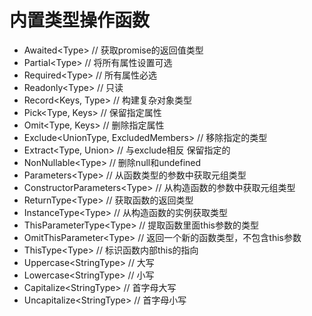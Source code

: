 # 内置类型操作函数
- Awaited\<Type\> // 获取promise的返回值类型
- Partial\<Type\> // 将所有属性设置可选
- Required\<Type\> // 所有属性必选
- Readonly\<Type\> // 只读
- Record\<Keys, Type\> // 构建复杂对象类型
- Pick\<Type, Keys\> // 保留指定属性
- Omit\<Type, Keys\> // 删除指定属性
- Exclude\<UnionType, ExcludedMembers\> // 移除指定的类型
- Extract\<Type, Union\> // 与exclude相反 保留指定的
- NonNullable\<Type\> // 删除null和undefined
- Parameters\<Type\> // 从函数类型的参数中获取元组类型
- ConstructorParameters\<Type\> // 从构造函数的参数中获取元组类型
- ReturnType\<Type\> // 获取函数的返回类型
- InstanceType\<Type\> // 从构造函数的实例获取类型
- ThisParameterType\<Type\> // 提取函数里面this参数的类型
- OmitThisParameter\<Type\> // 返回一个新的函数类型，不包含this参数
- ThisType\<Type\> // 标识函数内部this的指向
- Uppercase\<StringType\> // 大写
- Lowercase\<StringType\> // 小写
- Capitalize\<StringType\> // 首字母大写
- Uncapitalize\<StringType\> // 首字母小写
